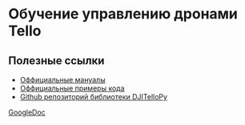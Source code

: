 # Обучение управлению дронами Tello

## Полезные ссылки

* [Оффициальные мануалы](https://www.ryzerobotics.com/tello-edu/downloads)
* [Оффициальные примеры кода](https://github.com/dji-sdk/Tello-Python)
* [Github репозиторий библиотеки DJITelloPy](https://github.com/damiafuentes/DJITelloPy)

[GoogleDoc](https://docs.google.com/document/d/1rY547ebP-Y9jtz654_4ZFEcv4IGMV9yCuNjJLQPrjrI/edit?usp=sharing)
